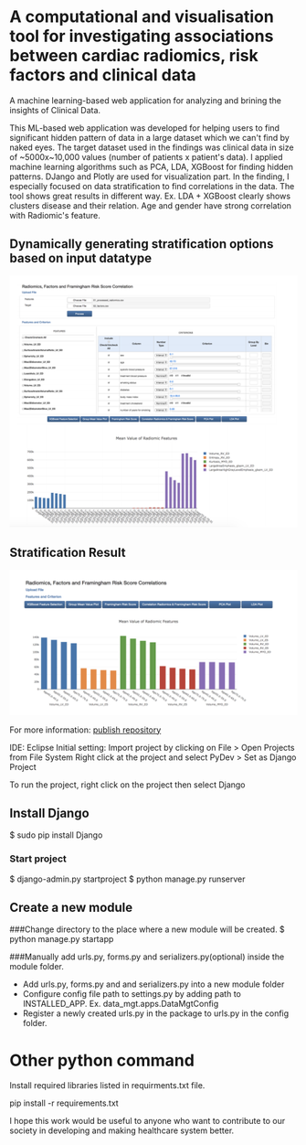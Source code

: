 # A computational and visualisation tool for investigating associations between cardiac radiomics, risk factors and clinical data

A machine learning-based web application for analyzing and brining the insights of Clinical Data.

This ML-based web application was developed for helping users to find significant hidden pattern of data in a large dataset which we can't find by naked eyes.
The target dataset used in the findings was clinical data in size of  ~5000x~10,000 values (number of patients x patient's data).
I applied machine learning algorithms such as PCA, LDA, XGBoost for finding hidden patterns.
DJango and Plotly are used for visualization part. 
In the finding, I especially focused on data stratification to find correlations in the data.
The tool shows great results in different way. 
Ex. 
LDA + XGBoost clearly shows clusters disease and their relation.
Age and gender have strong correlation with Radiomic's feature.

## Dynamically generating stratification options based on input datatype
![App](./images/app1.png)

## Stratification Result
![Stratification](./images/sample_viz1.png)

For more information: [publish repository](https://repositori.upf.edu/handle/10230/42547)

IDE: Eclipse
Initial setting:
Import project by clicking on File > Open Projects from File System
Right click at the project and select PyDev > Set as Django Project

To run the project, right click on the project then select Django

## Install Django
$ sudo pip install Django

### Start project
$ django-admin.py startproject <project name>
$ python manage.py runserver

## Create a new module
###Change directory to the place where a new module will be created.
$ python manage.py startapp <module name>

###Manually add urls.py, forms.py and serializers.py(optional) inside the module folder.
- Add urls.py, forms.py and and serializers.py into a new module folder	
- Configure config file path to settings.py by adding path to INSTALLED_APP. Ex. data_mgt.apps.DataMgtConfig
- Register a newly created urls.py in the package to urls.py in the config folder.

# Other python command
Install required libraries listed in requirments.txt file.

pip install -r requirements.txt

I hope this work would be useful to anyone who want to contribute to our society in developing and making healthcare system better.
